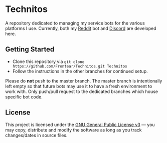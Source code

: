 # Technitos

A repository dedicated to managing my service bots for the various platforms I use. Currently, both my [Reddit](https://github.com/Frontear/Technitos/tree/reddit) bot and [Discord](https://github.com/Frontear/Technitos/tree/discord) are developed here.

## Getting Started
- Clone this repository via `git clone https://github.com/Frontear/Technitos.git Technitos`
- Follow the instructions in the other branches for continued setup.

Please do **not** push to the master branch. The master branch is intentionally left empty so that future bots may use it to have a fresh environment to work with. Only push/pull request to the dedicated branches which house specific bot code.

## License

This project is licensed under the [GNU General Public License v3](https://tldrlegal.com/license/gnu-general-public-license-v3-(gpl-3)) &#8212; you may copy, distribute and modify the software as long as you track changes/dates in source files.
